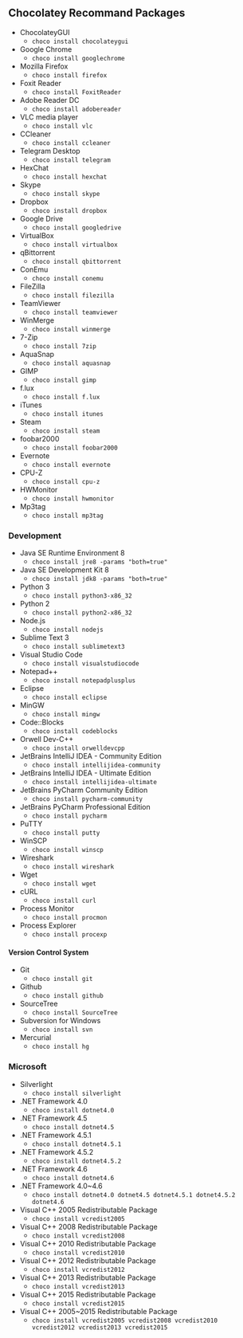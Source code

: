 ## Chocolatey Recommand Packages

- ChocolateyGUI
    - `choco install chocolateygui`
- Google Chrome
    - `choco install googlechrome`
- Mozilla Firefox
    - `choco install firefox`
- Foxit Reader
    - `choco install FoxitReader`
- Adobe Reader DC
    - `choco install adobereader`
- VLC media player
    - `choco install vlc`
- CCleaner
    - `choco install ccleaner`
- Telegram Desktop
    - `choco install telegram`
- HexChat
    - `choco install hexchat`
- Skype
    - `choco install skype`
- Dropbox
    - `choco install dropbox`
- Google Drive
    - `choco install googledrive`
- VirtualBox
    - `choco install virtualbox`
- qBittorrent
    - `choco install qbittorrent`
- ConEmu
    - `choco install conemu`
- FileZilla
    - `choco install filezilla`
- TeamViewer
    - `choco install teamviewer`
- WinMerge
    - `choco install winmerge`
- 7-Zip
    - `choco install 7zip`
- AquaSnap
    - `choco install aquasnap`
- GIMP
    - `choco install gimp`
- f.lux
    - `choco install f.lux`
- iTunes
    - `choco install itunes`
- Steam
    - `choco install steam`
- foobar2000
    - `choco install foobar2000`
- Evernote
    - `choco install evernote`
- CPU-Z
    - `choco install cpu-z`
- HWMonitor
    - `choco install hwmonitor`
- Mp3tag
    - `choco install mp3tag`

### Development
- Java SE Runtime Environment 8
    - `choco install jre8 -params "both=true"`
- Java SE Development Kit 8
    - `choco install jdk8 -params "both=true"`
- Python 3
    - `choco install python3-x86_32`
- Python 2
    - `choco install python2-x86_32`
- Node.js
    - `choco install nodejs`
- Sublime Text 3
    - `choco install sublimetext3`
- Visual Studio Code
    - `choco install visualstudiocode`
- Notepad++
    - `choco install notepadplusplus`
- Eclipse
    - `choco install eclipse`
- MinGW
    - `choco install mingw`
- Code::Blocks
    - `choco install codeblocks`
- Orwell Dev-C++
    - `choco install orwelldevcpp`
- JetBrains IntelliJ IDEA - Community Edition
    - `choco install intellijidea-community`
- JetBrains IntelliJ IDEA - Ultimate Edition
    - `choco install intellijidea-ultimate`
- JetBrains PyCharm Community Edition
    - `choco install pycharm-community`
- JetBrains PyCharm Professional Edition
    - `choco install pycharm`
- PuTTY
    - `choco install putty`
- WinSCP
    - `choco install winscp`
- Wireshark
    - `choco install wireshark`
- Wget
    - `choco install wget`
- cURL
    - `choco install curl`
- Process Monitor
    - `choco install procmon`
- Process Explorer
    - `choco install procexp`

#### Version Control System
- Git
    - `choco install git`
- Github
    - `choco install github`
- SourceTree
    - `choco install SourceTree`
- Subversion for Windows
    - `choco install svn`
- Mercurial
    - `choco install hg`

### Microsoft
- Silverlight
    - `choco install silverlight`
- .NET Framework 4.0
    - `choco install dotnet4.0`
- .NET Framework 4.5
    - `choco install dotnet4.5`
- .NET Framework 4.5.1
    - `choco install dotnet4.5.1`
- .NET Framework 4.5.2
    - `choco install dotnet4.5.2`
- .NET Framework 4.6
    - `choco install dotnet4.6`
- .NET Framework 4.0~4.6
    - `choco install dotnet4.0 dotnet4.5 dotnet4.5.1 dotnet4.5.2 dotnet4.6`
- Visual C++ 2005 Redistributable Package
    - `choco install vcredist2005`
- Visual C++ 2008 Redistributable Package
    - `choco install vcredist2008`
- Visual C++ 2010 Redistributable Package
    - `choco install vcredist2010`
- Visual C++ 2012 Redistributable Package
    - `choco install vcredist2012`
- Visual C++ 2013 Redistributable Package
    - `choco install vcredist2013`
- Visual C++ 2015 Redistributable Package
    - `choco install vcredist2015`
- Visual C++ 2005~2015 Redistributable Package
    - `choco install vcredist2005 vcredist2008 vcredist2010 vcredist2012 vcredist2013 vcredist2015`

